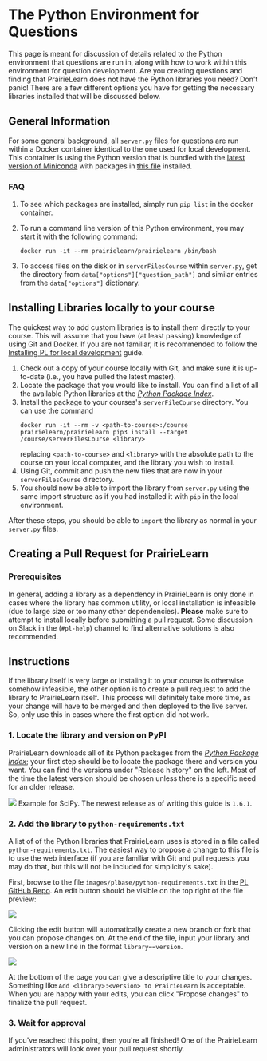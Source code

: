 # The Python Environment for Questions

This page is meant for discussion of details related to the Python environment that questions are run in, along with how to work within this environment for question development. Are you creating questions and finding that PrairieLearn does not have the Python libraries you need? Don't panic! There are a few different options you have for getting the necessary libraries installed that will be discussed below.

## General Information

For some general background, all `server.py` files for questions are run within a Docker container identical to the one used for local development. This container is using the Python version that is bundled with the [latest version of Miniconda](https://docs.conda.io/en/latest/miniconda.html) with packages in [this file](https://github.com/PrairieLearn/PrairieLearn/blob/master/images/plbase/python-requirements.txt) installed.

### FAQ

1. To see which packages are installed, simply run `pip list` in the docker container.

2. To run a command line version of this Python environment, you may start it with the following command:

   ```
   docker run -it --rm prairielearn/prairielearn /bin/bash
   ```

3. To access files on the disk or in `serverFilesCourse` within `server.py`, get the directory from `data["options"]["question_path"]` and similar entries from the `data["options"]` dictionary.

## Installing Libraries locally to your course

The quickest way to add custom libraries is to install them directly to your course. This will assume that you have (at least passing) knowledge of using Git and Docker. If you are not familiar, it is recommended to follow the [Installing PL for local development](../installing.md) guide.

1. Check out a copy of your course locally with Git, and make sure it is up-to-date (i.e., you have pulled the latest master).
2. Locate the package that you would like to install. You can find a list of all the available Python libraries at the [_Python Package Index_](https://pypi.org).
3. Install the package to your courses's `serverFileCourse` directory. You can use the command
   ```
   docker run -it --rm -v <path-to-course>:/course prairielearn/prairielearn pip3 install --target /course/serverFilesCourse <library>
   ```
   replacing `<path-to-course>` and `<library>` with the absolute path to the course on your local computer, and the library you wish to install.
4. Using Git, commit and push the new files that are now in your `serverFilesCourse` directory.
5. You should now be able to import the library from `server.py` using the same import structure as if you had installed it with `pip` in the local environment.

After these steps, you should be able to `import` the library as normal in your `server.py` files.

## Creating a Pull Request for PrairieLearn

### Prerequisites

In general, adding a library as a dependency in PrairieLearn is only done in cases where the library has common utility, or local installation is infeasible (due to large size or too many other dependencies). **Please** make sure to attempt to install locally before submitting a pull request. Some discussion on Slack in the (`#pl-help`) channel to find alternative solutions is also recommended.

## Instructions

If the library itself is very large or instaling it to your course is otherwise somehow infeasible, the other option is to create a pull request to add the library to PrairieLearn itself. This process will definitely take more time, as your change will have to be merged and then deployed to the live server. So, only use this in cases where the first option did not work.

### 1. Locate the library and version on PyPI

PrairieLearn downloads all of its Python packages from the [_Python Package Index_](https://pypi.org); your first step should be to locate the package there and version you want. You can find the versions under "Release history" on the left. Most of the time the latest version should be chosen unless there is a specific need for an older release.

![](scipy_version.png)
Example for SciPy. The newest release as of writing this guide is `1.6.1`.

### 2. Add the library to `python-requirements.txt`

A list of of the Python libraries that PrairieLearn uses is stored in a file called `python-requirements.txt`. The easiest way to propose a change to this file is to use the web interface (if you are familiar with Git and pull requests you may do that, but this will not be included for simplicity's sake).

First, browse to the file `images/plbase/python-requirements.txt` in the [PL GitHub Repo](https://github.com/prairielearn/prairielearn). An edit button should be visible on the top right of the file preview:

![](edit_btn.png)

Clicking the edit button will automatically create a new branch or fork that you can propose changes on. At the end of the file, input your library and version on a new line in the format `library==version`.

![](scipy_propose.png)

At the bottom of the page you can give a descriptive title to your changes. Something like `Add <library>:<version> to PrairieLearn` is acceptable. When you are happy with your edits, you can click "Propose changes" to finalize the pull request.

### 3. Wait for approval

If you've reached this point, then you're all finished! One of the PrairieLearn administrators will look over your pull request shortly.
